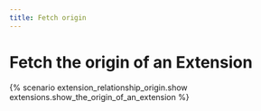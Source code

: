 ```yaml
---
title: Fetch origin
---
```


# Fetch the origin of an Extension

{% scenario extension_relationship_origin.show extensions.show_the_origin_of_an_extension %}
